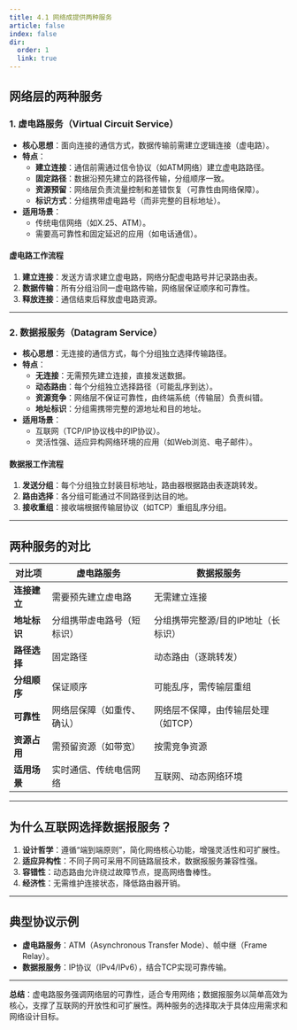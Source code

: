 ```yaml
---
title: 4.1 网络成提供两种服务
article: false
index: false
dir:
  order: 1
  link: true
---
```


## **网络层的两种服务**

### **1. 虚电路服务（Virtual Circuit Service）**
- **核心思想**：面向连接的通信方式，数据传输前需建立逻辑连接（虚电路）。  
- **特点**：  
  - **建立连接**：通信前需通过信令协议（如ATM网络）建立虚电路路径。  
  - **固定路径**：数据沿预先建立的路径传输，分组顺序一致。  
  - **资源预留**：网络层负责流量控制和差错恢复（可靠性由网络保障）。  
  - **标识方式**：分组携带虚电路号（而非完整的目标地址）。  
- **适用场景**：  
  - 传统电信网络（如X.25、ATM）。  
  - 需要高可靠性和固定延迟的应用（如电话通信）。  

#### **虚电路工作流程**  
1. **建立连接**：发送方请求建立虚电路，网络分配虚电路号并记录路由表。  
2. **数据传输**：所有分组沿同一虚电路传输，网络层保证顺序和可靠性。  
3. **释放连接**：通信结束后释放虚电路资源。  

---

### **2. 数据报服务（Datagram Service）**
- **核心思想**：无连接的通信方式，每个分组独立选择传输路径。  
- **特点**：  
  - **无连接**：无需预先建立连接，直接发送数据。  
  - **动态路由**：每个分组独立选择路径（可能乱序到达）。  
  - **资源竞争**：网络层不保证可靠性，由终端系统（传输层）负责纠错。  
  - **地址标识**：分组需携带完整的源地址和目的地址。  
- **适用场景**：  
  - 互联网（TCP/IP协议栈中的IP协议）。  
  - 灵活性强、适应异构网络环境的应用（如Web浏览、电子邮件）。  

#### **数据报工作流程**  
1. **发送分组**：每个分组独立封装目标地址，路由器根据路由表逐跳转发。  
2. **路由选择**：各分组可能通过不同路径到达目的地。  
3. **接收重组**：接收端根据传输层协议（如TCP）重组乱序分组。  

---

## **两种服务的对比**

| **对比项**   | **虚电路服务**             | **数据报服务**                      |
| ------------ | -------------------------- | ----------------------------------- |
| **连接建立** | 需要预先建立虚电路         | 无需建立连接                        |
| **地址标识** | 分组携带虚电路号（短标识） | 分组携带完整源/目的IP地址（长标识） |
| **路径选择** | 固定路径                   | 动态路由（逐跳转发）                |
| **分组顺序** | 保证顺序                   | 可能乱序，需传输层重组              |
| **可靠性**   | 网络层保障（如重传、确认） | 网络层不保障，由传输层处理（如TCP） |
| **资源占用** | 需预留资源（如带宽）       | 按需竞争资源                        |
| **适用场景** | 实时通信、传统电信网络     | 互联网、动态网络环境                |

---

## **为什么互联网选择数据报服务？**
1. **设计哲学**：遵循“端到端原则”，简化网络核心功能，增强灵活性和可扩展性。  
2. **适应异构性**：不同子网可采用不同链路层技术，数据报服务兼容性强。  
3. **容错性**：动态路由允许绕过故障节点，提高网络鲁棒性。  
4. **经济性**：无需维护连接状态，降低路由器开销。  

---

## **典型协议示例**
- **虚电路服务**：ATM（Asynchronous Transfer Mode）、帧中继（Frame Relay）。  
- **数据报服务**：IP协议（IPv4/IPv6），结合TCP实现可靠传输。  

---

**总结**：虚电路服务强调网络层的可靠性，适合专用网络；数据报服务以简单高效为核心，支撑了互联网的开放性和可扩展性。两种服务的选择取决于具体应用需求和网络设计目标。
